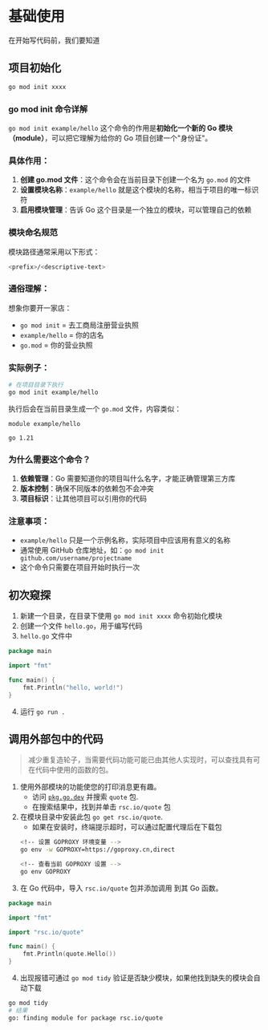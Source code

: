 # 基础使用

在开始写代码前，我们要知道

## 项目初始化
```zsh
go mod init xxxx
```

### go mod init 命令详解

`go mod init example/hello` 这个命令的作用是**初始化一个新的 Go 模块（module）**，可以把它理解为给你的 Go 项目创建一个"身份证"。

### 具体作用：

1. **创建 go.mod 文件**：这个命令会在当前目录下创建一个名为 `go.mod` 的文件
2. **设置模块名称**：`example/hello` 就是这个模块的名称，相当于项目的唯一标识符
3. **启用模块管理**：告诉 Go 这个目录是一个独立的模块，可以管理自己的依赖

### 模块命名规范
模块路径通常采用以下形式：
```zsh
<prefix>/<descriptive-text>
```

### 通俗理解：

想象你要开一家店：
- `go mod init` = 去工商局注册营业执照
- `example/hello` = 你的店名
- `go.mod` = 你的营业执照

### 实际例子：

```bash
# 在项目目录下执行
go mod init example/hello
```

执行后会在当前目录生成一个 `go.mod` 文件，内容类似：
```
module example/hello

go 1.21
```

### 为什么需要这个命令？

1. **依赖管理**：Go 需要知道你的项目叫什么名字，才能正确管理第三方库
2. **版本控制**：确保不同版本的依赖包不会冲突
3. **项目标识**：让其他项目可以引用你的代码

### 注意事项：

- `example/hello` 只是一个示例名称，实际项目中应该用有意义的名称
- 通常使用 GitHub 仓库地址，如：`go mod init github.com/username/projectname`
- 这个命令只需要在项目开始时执行一次

## 初次窥探
1. 新建一个目录，在目录下使用 `go mod init xxxx` 命令初始化模块
2. 创建一个文件 `hello.go`，用于编写代码
3. `hello.go` 文件中
```go
package main

import "fmt"

func main() {
	fmt.Println("hello, world!")
}
```
4. 运行 `go run .`

## 调用外部包中的代码
> 减少重复造轮子，当需要代码功能可能已由其他人实现时，可以查找具有可在代码中使用的函数的包。

1. 使用外部模块的功能使您的打印消息更有趣。
    - 访问 [`pkg.go.dev`](https://pkg.go.dev/) 并搜索 `quote` 包.
    - 在搜索结果中，找到并单击 `rsc.io/quote` 包
2. 在模块目录中安装此包 `go get rsc.io/quote`.
    - 如果在安装时，终端提示超时，可以通过配置代理后在下载包
    ```bash
    <!-- 设置 GOPROXY 环境变量 -->
    go env -w GOPROXY=https://goproxy.cn,direct

    <!-- 查看当前 GOPROXY 设置 -->
    go env GOPROXY
    ```
3. 在 Go 代码中，导入 `rsc.io/quote` 包并添加调用 到其 Go 函数。
```go
package main

import "fmt"

import "rsc.io/quote"

func main() {
	fmt.Println(quote.Hello())
}
```
4. 出现报错可通过 `go mod tidy` 验证是否缺少模块，如果他找到缺失的模块会自动下载
```bash
go mod tidy
# 结果
go: finding module for package rsc.io/quote
```
